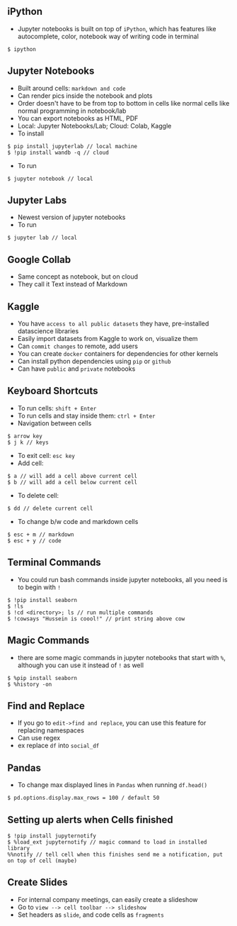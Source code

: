 ## iPython
- Jupyter notebooks is built on top of `iPython`, which has features like autocomplete, color, notebook way of writing code in terminal
```
$ ipython
```

## Jupyter Notebooks
- Built around cells: `markdown and code`
- Can render pics inside the notebook and plots
- Order doesn't have to be from top to bottom in cells like normal cells like normal programming in notebook/lab
- You can export notebooks as HTML, PDF 
- Local: Jupyter Notebooks/Lab; Cloud: Colab, Kaggle
- To install
```
$ pip install jupyterlab // local machine
$ !pip install wandb -q // cloud
```
- To run
```
$ jupyter notebook // local
```

## Jupyter Labs
- Newest version of jupyter notebooks
- To run 
```
$ jupyter lab // local
```

## Google Collab
- Same concept as notebook, but on cloud
- They call it Text instead of Markdown

## Kaggle
- You have `access to all public datasets` they have, pre-installed datascience libraries
- Easily import datasets from Kaggle to work on, visualize them
- Can `commit changes` to remote, add users
- You can create `docker` containers for dependencies for other kernels
- Can install python dependencies using `pip` or `github`
- Can have `public` and `private` notebooks

## Keyboard Shortcuts
- To run cells: ` shift + Enter `
- To run cells and stay inside them: ` ctrl + Enter `
- Navigation between cells
 ```
 $ arrow key
 $ j k // keys
 ```
- To exit cell: `esc key`
- Add cell: 
```
$ a // will add a cell above current cell
$ b // will add a cell below current cell
```
- To delete cell:
```
$ dd // delete current cell
```
- To change b/w code and markdown cells
```
$ esc + m // markdown
$ esc + y // code
```

## Terminal Commands
- You could run bash commands inside jupyter notebooks, all you need is to begin with `!`
```
$ !pip install seaborn
$ !ls
$ !cd <directory>; ls // run multiple commands
$ !cowsays "Hussein is coool!" // print string above cow 
```

## Magic Commands
- there are some magic commands in jupyter notebooks that start with `%`, although you can use it instead of `!` as well
```
$ %pip install seaborn
$ %history -on 
```

## Find and Replace
- If you go to `edit->find and replace`, you can use this feature for replacing namespaces
- Can use regex
- ex replace `df` into `social_df`

## Pandas
- To change max displayed lines in `Pandas` when running `df.head()`
```
$ pd.options.display.max_rows = 100 / default 50
```

## Setting up alerts when Cells finished
```
$ !pip install jupyternotify
$ %load_ext jupyternotify // magic command to load in installed library
%%notify // tell cell when this finishes send me a notification, put on top of cell (maybe)
```

## Create Slides 
- For internal company meetings, can easily create a slideshow
- Go to `view --> cell toolbar --> slideshow`
- Set headers as `slide`, and code cells as `fragments`
